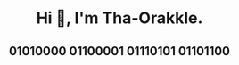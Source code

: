 <h1 align="center">Hi 👋, I'm Tha-Orakkle.</h1>
<h2 align="center">01010000 01100001 01110101 01101100</h2>


<!---
*Currently on the path I wanna be at: the road to becoming a Software Engineer. Just like an oracle, striving to make myself one of the greatest resource.*

- 👀 I’m interested in **ideas, projects: especially works on Data Structures and Algorithms**

- 🌱 I’m currently learning **C and Python**

- 💞️ I’m looking to **collaborate on differnt works and building my portfolio**
 
- 📫 How to reach me **adegbiranayinoluwa.paul@yahoo.com**
--->
<!--
## <h3 align="left">Languages and Tools:</h3>
<p align="left"> <a href="https://www.cprogramming.com/" target="_blank"> <img src="https://devicons.github.io/devicon/devicon.git/icons/c/c-original.svg" alt="c" width="40" height="40"/> </a> <a href="https://www.python.org" target="_blank"> <img src="https://devicons.github.io/devicon/devicon.git/icons/python/python-original.svg" alt="python" width="40" height="40"/> </a> </p>
-->
<!--
## <h3 align="left">Connect with me:</h3>
<p align="left">
<a href="https://twitter.com/_peezie" target="blank"><img align="center" src="https://cdn.jsdelivr.net/npm/simple-icons@3.0.1/icons/twitter.svg" alt="" height="30" width="40" /></a>
<a href="your link" target="blank"><img align="center" src="https://cdn.jsdelivr.net/npm/simple-icons@3.0.1/icons/linkedin.svg" alt="" height="30" width="40" /></a>
</p>

## Tha-Orakkle Statistics and others...

<p align="left"> <img src="https://komarev.com/ghpvc/?username=Tha-Orakkle&label=Profile%20views&color=0e75b6&style=flat" alt="Tha-Orakkle" /> </p>

<p align="left"> <a href="https://github.com/ryo-ma/github-profile-trophy"><img src="https://github-profile-trophy.vercel.app/?username=Tha-Orakkle" alt="Tha-Orakkle" /></a> </p>

<p align="left"> <a href="https://twitter.com/_peezie" target="blank"><img src="https://img.shields.io/twitter/follow/_peezie?logo=twitter&style=for-the-badge" alt="_peezie" /></a> </p>

<p><img align="left" src="https://github-readme-stats.vercel.app/api/top-langs?username=Tha-Orakkle&show_icons=true&locale=en&layout=compact" alt="Tha-Orakkle" /></p>

<p>&nbsp;<img align="center" src="https://github-readme-stats.vercel.app/api?username=Tha-Orakkle&show_icons=true&locale=en" alt="Tha-Orakkle" /></p>

<p><img align="center" src="https://github-readme-streak-stats.herokuapp.com/?user=Tha-Orakkle&" alt="Tha-Orakkle" /></p>

--->

<!---
Tha-Orakkle/Tha-Orakkle is a ✨ special ✨ repository because its `README.md` (this file) appears on your GitHub profile.
You can click the Preview link to take a look at your changes.
--->
